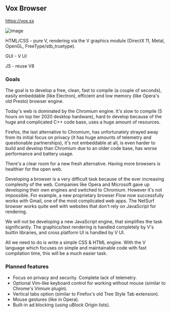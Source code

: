 ## Vox Browser

https://vox.sx

![image](https://github.com/vlang/vox-browser/assets/687996/8abc3e44-e1ec-4897-b5d4-e3a0cabe0dc9)

HTML/CSS - pure V, rendering via the V graphics module (DirectX 11, Metal, OpenGL, FreeType/stb_truetype).

GUI - V UI

JS - reuse V8

### Goals

The goal is to develop a free, clean, fast to compile (a couple of seconds), easily embeddable (like Electron), efficient and low memory (like Opera's old Presto) browser engine.

Today's web is dominated by the Chromium engine. It's slow to compile (5 hours on top tier 2020 desktop hardware), hard to develop because of the huge and complicated C++ code base, uses a huge amount of resources.

Firefox, the last alternative to Chromium, has unfortunately strayed away from its initial focus on privacy (it has huge amounts of telemetry and questionable partnerships), it's not embeddable at all, is even harder to build and develop than Chromium due to an older code base, has worse performance and battery usage.

There's a clear room for a new fresh alternative. Having more browsers is healthier for the open web.

Developing a browser is a very difficult task because of the ever increasing complexity of the web. Companies like Opera and Microsoft gave up developing their own engines and switched to Chromium. However it's not impossible. For example, a new proprietary browser Flow now successfully works with Gmail, one of the most complicated web apps. The NetSurf browser works quite well with websites that don't rely on JavaScript for rendering.

We will not be developing a new JavaScript engine, that simplifies the task significantly. The graphics/text rendering is handled completely by V's builtin libraries, and cross platform UI is handled by V UI.

All we need to do is write a simple CSS & HTML engine. With the V language which focuses on simple and maintainable code with fast compilation time, this will be a much easier task.  


### Planned features

- Focus on privacy and security. Complete lack of telemetry.
- Optional Vim-like keyboard control for working without mouse (similar to Chrome's Vimium plugin).
- Vertical tabs option (similar to Firefox's old Tree Style Tab extension).
- Mouse gestures (like in Opera).
- Built-in ad blocking (using uBlock Origin lists).

